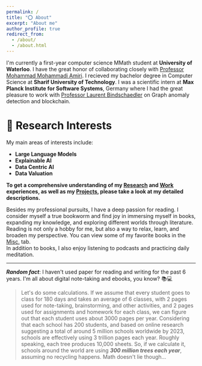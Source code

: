 ```yaml
---
permalink: /
title: "⭕️ About"
excerpt: "About me"
author_profile: true
redirect_from: 
  - /about/
  - /about.html
---  
```


<!-- ![networks](/images/felan.jpg){: .align-right width="280px"} -->
I'm currently a first-year computer science MMath student at **University of Waterloo**. I have the great honor of collaborating closely with [Professor Mohammad Mohammadi Amiri](https://mmamiri.github.io/). I recieved my bachelor degree in Computer Science at **Sharif University of Technology**. I was a scientific intern at **Max Planck Institute for Software Systems**, Germany where I had the great pleasure to work with [Professor Laurent Bindschaedler](https://binds.ch/) on Graph anomaly detection and blockchain. 


  

📌 Research Interests 
======
 My main areas of interests include:  

- __Large Language Models__
- __Explainable AI__
- __Data Centric AI__
- __Data Valuation__

 __To get a comprehensive understanding of my [Research](https://ali-falahati.github.io/research/) and [Work](https://ali-falahati.github.io/work/) experiences, as well as my [Projects](https://ali-falahati.github.io/pj/), please take a look at my detailed descriptions.__ 

Besides my professional pursuits, I have a deep passion for reading. I consider myself a true bookworm and find joy in immersing myself in books, expanding my knowledge, and exploring different worlds through literature. Reading is not only a hobby for me, but also a way to relax, learn, and broaden my perspective. You can view some of my favorite books in the [Misc.](https://ali-falahati.github.io/misc/) tab.  
In addition to books, I also enjoy listening to podcasts and practicing daily meditation.  

___

***Random fact***: I haven't used paper for reading and writing for the past 6 years. I'm all about digital note-taking and ebooks, you know? 📚💻  

>Let's do some calculations. If we assume that every student goes to class for 180 days and takes an average of 6 classes, with 2 pages used for note-taking, brainstorming, and other activities, and 2 pages used for assignments and homework for each class, we can figure out that each student uses about 3000 pages per year. Considering that each school has 200 students, and based on online research suggesting a total of around 5 million schools worldwide by 2023, schools are effectively using 3 trillion pages each year. Roughly speaking, each tree produces 10,000 sheets. So, if we calculate it, schools around the world are using ***300 million trees each year***, assuming no recycling happens. Math doesn't lie though…